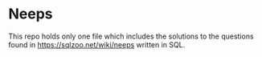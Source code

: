 # Neeps

This repo holds only one file which includes the solutions to the questions found in https://sqlzoo.net/wiki/neeps written in SQL.
